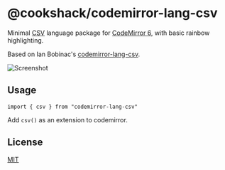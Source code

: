 # @cookshack/codemirror-lang-csv

Minimal [CSV](https://en.wikipedia.org/wiki/Comma-separated_values) language package for [CodeMirror 6](https://codemirror.net/), with basic rainbow highlighting.

Based on Ian Bobinac's [codemirror-lang-csv](https://github.com/maybebot/codemirror-lang-csv.git).

![Screenshot](https://git.sr.ht/~mattmundell/codemirror-lang-csv/blob/main/shot/fruit.png)

## Usage

`import { csv } from "codemirror-lang-csv"`

Add `csv()` as an extension to codemirror.

## License

[MIT](https://opensource.org/licenses/MIT)
